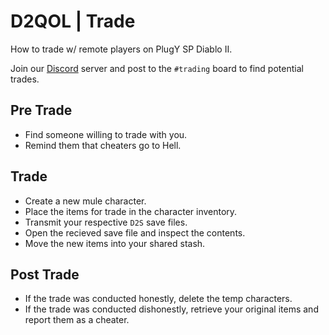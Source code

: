 # D2QOL | Trade

How to trade w/ remote players on PlugY SP Diablo II.

Join our [Discord](https://discord.gg/KjDU67x) server and post to the ``#trading`` board to find potential trades.

## Pre Trade

- Find someone willing to trade with you.
- Remind them that cheaters go to Hell.

## Trade

- Create a new mule character.
- Place the items for trade in the character inventory.
- Transmit your respective ``D2S`` save files.
- Open the recieved save file and inspect the contents.
- Move the new items into your shared stash.

## Post Trade

- If the trade was conducted honestly, delete the temp characters.
- If the trade was conducted dishonestly, retrieve your original items and report them as a cheater.
